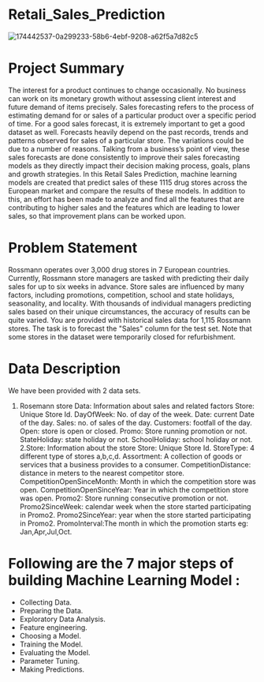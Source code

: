 # Retali_Sales_Prediction

![174442537-0a299233-58b6-4ebf-9208-a62f5a7d82c5](https://user-images.githubusercontent.com/112894345/206712267-9fb9af1f-6ada-4504-9365-993407ac11c6.png)

# Project Summary

The interest for a product continues to change occasionally. No business can work on its monetary growth without assessing client interest and future demand of items precisely. Sales forecasting refers to the process of estimating demand for or sales of a particular product over a specific period of time. For a good sales forecast, it is extremely important to get a good dataset as well. Forecasts heavily depend on the past records, trends and patterns observed for sales of a particular store. The variations could be due to a number of reasons. Talking from a business’s point of view, these sales forecasts are done consistently to improve their sales forecasting models as they directly impact their decision making process, goals, plans and growth strategies. In this Retail Sales Prediction, machine learning models are created that predict sales of these 1115 drug stores across the European market and compare the results of these models. In addition to this, an effort has been made to analyze and find all the features that are contributing to higher sales and the features which are leading to lower sales, so that improvement plans can be worked upon.

# Problem Statement

Rossmann operates over 3,000 drug stores in 7 European countries. Currently, Rossmann store managers are tasked with predicting their daily sales for up to six weeks in advance. Store sales are influenced by many factors, including promotions, competition, school and state holidays, seasonality, and locality. With thousands of individual managers predicting sales based on their unique circumstances, the accuracy of results can be quite varied. You are provided with historical sales data for 1,115 Rossmann stores. The task is to forecast the "Sales" column for the test set. Note that some stores in the dataset were temporarily closed for refurbishment.

# Data Description

We have been provided with 2 data sets.

1. Rosemann store Data: Information about sales and related factors Store: Unique Store Id. DayOfWeek: No. of day of the week. Date: current Date of the day. Sales: no. of sales of the day. Customers: footfall of the day. Open: store is open or closed. Promo: Store running promotion or not. StateHoliday: state holiday or not. SchoolHoliday: school holiday or not.
2.Store: Information about the store Store: Unique Store Id. StoreType: 4 different type of stores a,b,c,d. Assortment: A collection of goods or services that a business provides to a consumer. CompetitionDistance: distance in meters to the nearest competitor store. CompetitionOpenSinceMonth: Month in which the competition store was open. CompetitionOpenSinceYear: Year in which the competition store was open. Promo2: Store running consecutive promotion or not. Promo2SinceWeek: calendar week when the store started participating in Promo2. Promo2SinceYear: year when the store started participating in Promo2. PromoInterval:The month in which the promotion starts eg: Jan,Apr,Jul,Oct.

# Following are the 7 major steps of building Machine Learning Model :

* Collecting Data.
* Preparing the Data.
* Exploratory Data Analysis.
* Feature engineering.
* Choosing a Model.
* Training the Model.
* Evaluating the Model.
* Parameter Tuning.
* Making Predictions.
